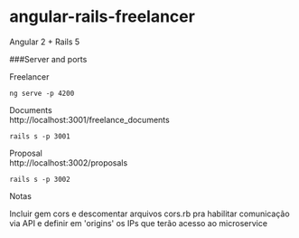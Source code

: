 # angular-rails-freelancer


Angular 2 + Rails 5

###Server and ports

Freelancer

    ng serve -p 4200

 Documents<br>
 http://localhost:3001/freelance_documents
    
    rails s -p 3001
    

Proposal<br>
http://localhost:3002/proposals

    rails s -p 3002


Notas

Incluir gem cors e descomentar arquivos cors.rb
pra habilitar comunicação via API e   definir em 'origins' os IPs que terão acesso
ao microservice